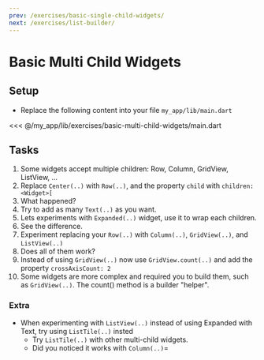 ```yaml
---
prev: /exercises/basic-single-child-widgets/
next: /exercises/list-builder/
---
```


# Basic Multi Child Widgets

## Setup

- Replace the following content into your file `my_app/lib/main.dart`

<<< @/my_app/lib/exercises/basic-multi-child-widgets/main.dart

## Tasks

1. Some widgets accept multiple children: Row, Column, GridView, ListView, ...
2. Replace `Center(..)` with `Row(..)`, and the property `child` with `children: <Widget>[`
3. What happened?
4. Try to add as many `Text(..)` as you want.
5. Lets experiments with `Expanded(..)` widget, use it to wrap each children.
6. See the difference.
7. Experiment replacing your `Row(..)` with `Column(..)`, `GridView(..)`, and `ListView(..)`
8. Does all of them work?
9. Instead of using `GridView(..)` now use `GridView.count(..)` and add the property `crossAxisCount: 2`
10. Some widgets are more complex and required you to build them, such as `GridView(..)`. The count() method is a builder "helper".




### Extra

* When experimenting with `ListView(..)` instead of using Expanded with Text, try using `ListTile(..)` insted
  * Try `ListTile(..)` with other multi-child widgets.
  * Did you noticed it works with `Column(..)`=